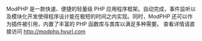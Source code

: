 ModPHP 是一款快速、便捷的轻量级 PHP 应用程序框架。自动完成，事件监听以及模块化开发使得程序设计能在极短的时间之内实现。同时，ModPHP 还可以作为插件被引用，内置了丰富的 PHP 函数库与类库以满足多种需要。
查看详情请直接访问 http://modphp.hyurl.com